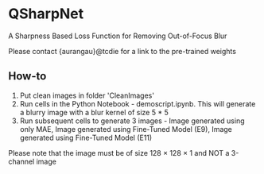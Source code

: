 # QSharpNet
A Sharpness Based Loss Function for Removing Out-of-Focus Blur

Please contact {aurangau}@tcd<dot>ie for a link to the pre-trained weights

## How-to
1. Put clean images in folder 'CleanImages'
2. Run cells in the Python Notebook - demoscript.ipynb. This will generate a blurry image with a blur kernel of size 5 * 5
3. Run subsequent cells to generate 3 images - Image generated using only MAE, Image generated using Fine-Tuned Model (E9), Image generated using Fine-Tuned Model (E11)

Please note that the image must be of size 128 $\times$ 128 $\times$ 1 and NOT a 3-channel image
